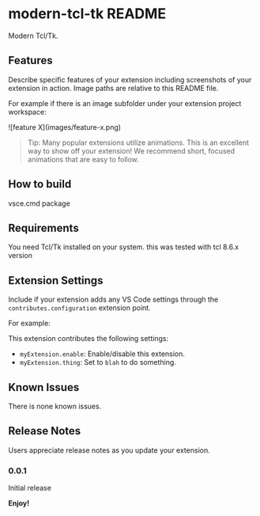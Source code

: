 # modern-tcl-tk README

Modern Tcl/Tk.

## Features

Describe specific features of your extension including screenshots of your extension in action. Image paths are relative to this README file.

For example if there is an image subfolder under your extension project workspace:

\!\[feature X\]\(images/feature-x.png\)

> Tip: Many popular extensions utilize animations. This is an excellent way to show off your extension! We recommend short, focused animations that are easy to follow.

## How to build

vsce.cmd package






## Requirements

You need Tcl/Tk installed on your system. this was tested with tcl 8.6.x version

## Extension Settings

Include if your extension adds any VS Code settings through the `contributes.configuration` extension point.

For example:

This extension contributes the following settings:

* `myExtension.enable`: Enable/disable this extension.
* `myExtension.thing`: Set to `blah` to do something.

## Known Issues

There is none known issues.

## Release Notes

Users appreciate release notes as you update your extension.

### 0.0.1

Initial release


**Enjoy!**
